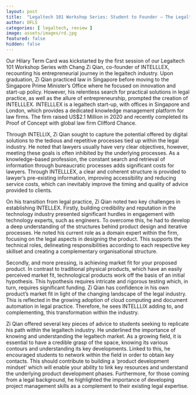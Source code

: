 ```yaml
---
layout: post
title:  "Legaltech 101 Workshop Series: Student to Founder — The Legaltech Journey"
author: OFLS
categories: [ legaltech, review ]
image: assets/images/rd.jpg
featured: false
hidden: false
---
```



Our Hilary Term Card was kickstarted by the first session of our Legaltech 101 Workshop Series with Chang Zi Qian, co-founder of INTELLLEX, recounting his entrepreneurial journey in the legaltech industry. Upon graduation, Zi Qian practiced law in Singapore before moving to the Singapore Prime Minister’s Office where he focused on innovation and start-up policy. However, his relentless search for practical solutions in legal practice, as well as the allure of entrepreneurship, prompted the creation of INTELLLEX. INTELLLEX is a legaltech start-up, with offices in Singapore and London, which provides a dedicated knowledge management platform for law firms. The firm raised US$2.1 Million in 2020 and recently completed its Proof of Concept with global law firm Clifford Chance.

Through INTELLIX, Zi Qian sought to capture the potential offered by digital solutions to the tedious and repetitive processes tied up within the legal industry. He noted that lawyers usually have very clear objectives, however, meeting these goals is often inhibited by the underlying processes. As a knowledge-based profession, the constant search and retrieval of information through bureaucratic processes adds significant costs for lawyers. Through INTELLLEX, a clear and coherent structure is provided to lawyer’s pre-existing information, improving accessibility and reducing service costs, which can inevitably improve the timing and quality of advice provided to clients.

On his transition from legal practice, Zi Qian noted two key challenges in establishing INTELLEX. Firstly, building credibility and reputation in the technology industry presented significant hurdles in engagement with technology experts, such as engineers. To overcome this, he had to develop a deep understanding of the structures behind product design and iterative processes. He noted his current role as a domain expert within the firm, focusing on the legal aspects in designing the product. This supports the technical roles, delineating responsibilities according to each respective key skillset and creating a complementary organisational structure.

Secondly, and more pressing, is achieving market fit for your proposed product. In contrast to traditional physical products, which have an easily perceived market fit, technological products work off the basis of an initial hypothesis. This hypothesis requires intricate and rigorous testing which, in turn, requires significant funding. Zi Qian has confidence in his own product’s market fit in light of the changing landscape of the legal industry. This is reflected in the growing adoption of cloud computing and document automation in legal practice. Therefore, he sees INTELLLIX adding to, and complementing, this transformation within the industry.

Zi Qian offered several key pieces of advice to students seeking to replicate his path within the legaltech industry. He underlined the importance of knowing and understanding the legaltech market. As a growing field, it is essential to have a credible grasp of the space, knowing its various contours and understanding its key developments. Linked to this, he encouraged students to network within the field in order to obtain key contacts. This should contribute to building a ‘product development mindset’ which will enable your ability to link key resources and understand the underlying product development phases. Furthermore, for those coming from a legal background, he highlighted the importance of developing project management skills as a complement to their existing legal expertise.
